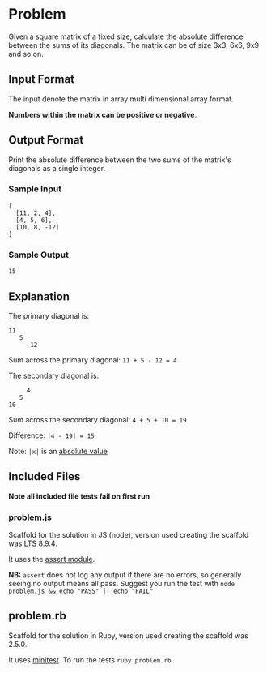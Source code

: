 # Problem

Given a square matrix of a fixed size, calculate the absolute difference between the sums of its diagonals. The matrix can be of size 3x3, 6x6, 9x9 and so on.

## Input Format

The input denote the matrix in array multi dimensional array format. 

**Numbers within the matrix can be positive or negative**.

## Output Format

Print the absolute difference between the two sums of the matrix's diagonals as a single integer.

### Sample Input

```
[
  [11, 2, 4],
  [4, 5, 6],
  [10, 8, -12]
]
```

### Sample Output

```
15
```

## Explanation

The primary diagonal is:

```
11
   5
     -12
```

Sum across the primary diagonal: `11 + 5 - 12 = 4`

The secondary diagonal is:

```
     4
   5
10
```

Sum across the secondary diagonal: `4 + 5 + 10 = 19`

Difference: `|4 - 19| = 15`

Note: `|x|` is an [absolute value](https://www.mathsisfun.com/definitions/absolute-value.html)

## Included Files

**Note all included file tests fail on first run**

### problem.js

Scaffold for the solution in JS (node), version used creating the scaffold was LTS 8.9.4. 

It uses the [assert module](https://nodejs.org/api/assert.html). 

**NB:** `assert` does not log any output if there are no errors, so generally seeing no output means all pass.
Suggest you run the test with `node problem.js && echo "PASS" || echo "FAIL"`

## problem.rb

Scaffold for the solution in Ruby, version used creating the scaffold was 2.5.0.

It uses [minitest](https://github.com/seattlerb/minitest). To run the tests `ruby problem.rb`